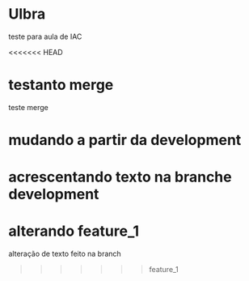 # Ulbra
teste para aula de IAC

<<<<<<< HEAD
# testanto merge
teste merge

# mudando a partir da development
acrescentando texto na branche development
=======
# alterando feature_1
alteração de texto feito na branch 
>>>>>>> feature_1
